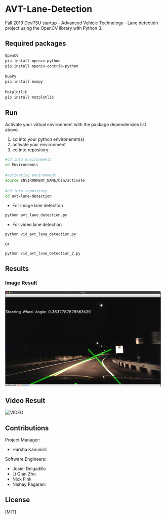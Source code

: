 
# AVT-Lane-Detection
Fall 2019 DevPSU startup - Advanced Vehicle Technology - Lane detection project using the OpenCV library with Python 3. 

## Required packages
```bash
OpenCV
pip install opencv-python
pip install opencv-contrib-python

NumPy
pip install numpy

Matplotlib
pip install matplotlib
```

## Run
Activate your virtual environment with the package dependencies list above. 
1. cd into your python environemnt(s)
2. activate your environment
3. cd into repository
```bash
#cd into environments
cd Environemnts

#activating environment
source ENVIRONMENT_NAME/bin/activate

#cd into repository
cd avt-lane-detection
```

* For image lane detection
```bash
python avt_lane_detection.py
```

* For video lane detection

```bash
python vid_avt_lane_detection.py
```

or 

```bash
python vid_avt_lane_detection_2.py
```

## Results
### Image Result
![IMAGE](https://github.com/DevPSU/avt-lane-detection/blob/Josiel/Result_Image.png)

## Video Result
![VIDEO](https://github.com/DevPSU/avt-lane-detection/blob/Josiel/Result_Video.gif)

## Contributions
Project Manager: 
* Harsha Kanumilli

Software Engineers:
* Josiel Delgadillo
* Li Qian Zhu
* Nick Fink
* Nishay Pagarani

## License
[MIT]
